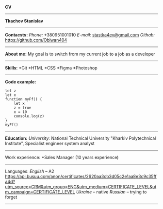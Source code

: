 **CV**
___________________________________________________________________ 
**Tkachov Stanislav**
___________________________________________________________________ 
**Contacsts:**
*Phone:* +380951001010
*E-mail:* stastka4ev@gmail.com
*Githab:* https://github.com/Obiwan404
___________________________________________________________________
**About me:**
My goal is to switch from my current job to a job as a developer
___________________________________________________________________
**Skills:**
*Git
*HTML
*CSS
*Figma
*Photoshop
___________________________________________________________________
**Code example:**
```
let z
let x
function myFf() {
    let x 
    z = true
    x = 10
    console.log(z)
}
myFf()
```
___________________________________________________________________
**Education:**
*University:* National Technical University "Kharkiv Polytechnical Institute", Specialist engineer system analyst
___________________________________________________________________
Work experience:
*Sales Manager (10 years experience)
___________________________________________________________________
Languages: 
*English* – A2 https://api.busuu.com/anon/certificates/2620aa3cb3d05c2e1aa8e3c9c35ffa4d?utm_source=CRM&utm_group=ENG&utm_medium=CERTIFICATE_LEVEL&utm_campaign=CERTIFICATE_LEVEL
*Ukraine* – native
*Russian* – trying to forget
___________________________________________________________________